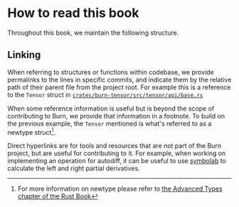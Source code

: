 # How to read this book

Throughout this book, we maintain the following structure.

## Linking

When referring to structures or functions within codebase, we provide permalinks to the lines in
specific commits, and indicate them by the relative path of their parent file from the project root.
For example this is a reference to the `Tensor` struct in
[`crates/burn-tensor/src/tensor/api/base.rs`](https://github.com/tracel-ai/burn/blob/e303e31c8bc85486690ff80df65d1e25e16728c4/crates/burn-tensor/src/tensor/api/base.rs)

When some reference information is useful but is beyond the scope of contributing to Burn, we
provide that information in a footnote. To build on the previous example, the `Tensor` mentioned is
what's referred to as a newtype struct[^1].

Direct hyperlinks are for tools and resources that are not part of the Burn project, but are useful
for contributing to it. For example, when working on implementing an operation for autodiff, it can
be useful to use [symbolab](https://www.symbolab.com/) to calculate the left and right partial
derivatives.

[^1]: For more information on newtype please refer to
    [the Advanced Types chapter of the Rust Book](https://doc.rust-lang.org/book/ch19-04-advanced-types.html#using-the-newtype-pattern-for-type-safety-and-abstraction)
